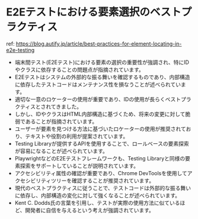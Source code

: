# E2Eテストにおける要素選択のベストプラクティス

ref: <https://blog.autify.jp/article/best-practices-for-element-locating-in-e2e-testing>

- 端末間テスト(E2Eテスト)における要素の選択の重要性が強調され、特にIDやクラスに依存することの問題点が指摘されています。
- E2Eテストはシステムの外部的な振る舞いを確認するものであり、内部構造に依存したテストコードはメンテナンス性を損なうことが述べられています。
- 適切な一意のロケーターの使用が重要であり、IDの使用が長らくベストプラクティスとされてきました。
- しかし、IDやクラスはHTML内部構造に基づくため、将来の変更に対して脆弱であることが指摘されています。
- ユーザーが要素を見つける方法に基づいたロケーターの使用が推奨されており、テキストや役割の利用が提案されています。
- Testing Libraryが提供するAPIを使用することで、ロールベースの要素探索が容易になることが述べられています。
- PlaywrightなどのE2Eテストフレームワークも、Testing Libraryと同様の要素探索をサポートしていることが説明されています。
- アクセシビリティ属性の確認が重要であり、Chrome DevToolsを使用してアクセシビリティツリーを確認することが推奨されています。
- 現代のベストプラクティスに従うことで、テストコードは外部的な振る舞いに依存し、内部構造の変化に対して強くなることが述べられています。
- Kent C. Dodds氏の言葉を引用し、テストが実際の使用方法に似ているほど、開発者に自信を与えるという考えが強調されています。
